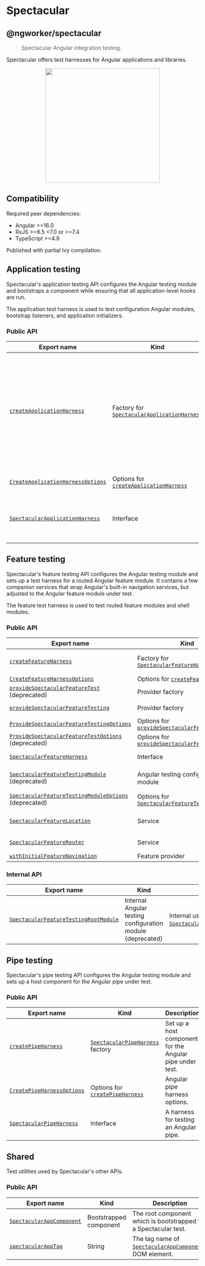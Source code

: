 # Spectacular

## @ngworker/spectacular

> Spectacular Angular integration testing.

Spectacular offers test harnesses for Angular applications and libraries.

<p align="center">
 <img width="300" height="300" src="https://cdn.jsdelivr.net/gh/ngworker/ngworker@main/packages/spectacular/src/assets/logo.png" />
</p>

## Compatibility

Required peer dependencies:

- Angular >=16.0
- RxJS >=6.5 <7.0 or >=7.4
- TypeScript >=4.9

Published with partial Ivy compilation.

## Application testing

Spectacular's application testing API configures the Angular testing module and
bootstraps a component while ensuring that all application-level hooks are run.

The application test harness is used to test configuration Angular modules,
bootstrap listeners, and application initializers.

### Public API

| Export name                                                                    | Kind                                                                                      | Description                                                                                                                                                       |
| ------------------------------------------------------------------------------ | ----------------------------------------------------------------------------------------- | ----------------------------------------------------------------------------------------------------------------------------------------------------------------- |
| [`createApplicationHarness`](./modules#createapplicationharness)               | Factory for [`SpectacularApplicationHarness`](./interfaces/SpectacularApplicationHarness) | Bootstrap a Spectacular application with the specified metadata. Useful to test configuration Angular modules, bootstrap listeners, and application initializers. |
| [`CreateApplicationHarnessOptions`](./modules#createapplicationharnessoptions) | Options for [`createApplicationHarness`](./modules#createapplicationharness)              | Application harness options.                                                                                                                                      |
| [`SpectacularApplicationHarness`](./interfaces/SpectacularApplicationHarness)  | Interface                                                                                 | A harness for testing application-level software artifacts.                                                                                                       |

## Feature testing

Spectacular's feature testing API configures the Angular testing module and sets
up a test harness for a routed Angular feature module. It contains a few
companion services that wrap Angular's built-in navigation services, but
adjusted to the Angular feature module under test.

The feature test harness is used to test routed feature modules and shell
modules.

### Public API

| Export name                                                                                                  | Kind                                                                                         | Description                                                                                                                                                                                                   |
| ------------------------------------------------------------------------------------------------------------ | -------------------------------------------------------------------------------------------- | ------------------------------------------------------------------------------------------------------------------------------------------------------------------------------------------------------------- |
| [`createFeatureHarness`](./modules#createfeatureharness)                                                     | Factory for [`SpectacularFeatureHarness`](./interfaces/SpectacularFeatureHarness)            | Configure [`SpectacularFeatureTestingModule`](./classes/SpectacularFeatureTestingModule), bootstrap [`SpectacularAppComponent`](./classes/SpectacularAppComponent) and navigate to the default feature route. |
| [`CreateFeatureHarnessOptions`](./interfaces/CreateFeatureHarnessOptions)                                    | Options for [`createFeatureHarness`](./modules#createfeatureharness)                         | Feature harness options.                                                                                                                                                                                      |
| [`provideSpectacularFeatureTest`](./modules#providespectacularfeaturetest) (deprecated)                      | Provider factory                                                                             | Configure [`SpectacularFeatureLocation`](./classes/SpectacularFeatureLocation) and [`SpectacularFeatureRouter`](./classes/SpectacularFeatureRouter)                                                           |
| [`provideSpectacularFeatureTesting`](./modules#providespectacularfeaturetesting)                             | Provider factory                                                                             | Configure [`SpectacularFeatureLocation`](./classes/SpectacularFeatureLocation) and [`SpectacularFeatureRouter`](./classes/SpectacularFeatureRouter)                                                           |
| [`ProvideSpectacularFeatureTestingOptions`](./interfaces/ProvideSpectacularFeatureTestOptions)               | Options for [`provideSpectacularFeatureTesting`](./modules#providespectacularfeaturetesting) | Spectacular feature testing options.                                                                                                                                                                          |
| [`ProvideSpectacularFeatureTestOptions`](./interfaces/ProvideSpectacularFeatureTestOptions) (deprecated)     | Options for [`provideSpectacularFeatureTest`](./modules#providespectacularfeaturetest)       | Spectacular feature testing options.                                                                                                                                                                          |
| [`SpectacularFeatureHarness`](./interfaces/SpectacularFeatureHarness)                                        | Interface                                                                                    | A harness for testing an Angular feature module.                                                                                                                                                              |
| [`SpectacularFeatureTestingModule`](./classes/SpectacularFeatureTestingModule) (deprecated)                  | Angular testing configuration module                                                         | Configure the [`RouterTestingModule`](https://angular.io/api/router/testing/RouterTestingModule) and provide Spectactular services for testing feature modules.                                               |
| [`SpectacularFeatureTestingModuleOptions`](./interfaces/SpectacularFeatureTestingModuleOptions) (deprecated) | Options for [`SpectacularFeatureTestingModule`](./classes/SpectacularFeatureTestingModule)   | Feature testing options for [`SpectacularFeatureTestingModule.withFeature`](./classes/SpectacularFeatureTestingModule#withfeature).                                                                           |
| [`SpectacularFeatureLocation`](./classes/SpectacularFeatureLocation)                                         | Service                                                                                      | A subset of Angular's [`Location`](https://angular.io/api/common/Location) service adjusted to the Angular feature module under test.                                                                         |
| [`SpectacularFeatureRouter`](./classes/SpectacularFeatureRouter)                                             | Service                                                                                      | A subset of Angular's [`Router`](https://angular.io/api/router/Router) service adjusted to the Angular feature module under test.                                                                             |
| [`withInitialFeatureNavigation`](./modules#withinitialfeaturenavigation)                                     | Feature provider                                                                             | Enables initial feature navigation.                                                                                                                                                                           |

### Internal API

| Export name                                                                            | Kind                                                       | Description                                                                                                                        |
| -------------------------------------------------------------------------------------- | ---------------------------------------------------------- | ---------------------------------------------------------------------------------------------------------------------------------- |
| [`SpectacularFeatureTestingRootModule`](./classes/SpectacularFeatureTestingRootModule) | Internal Angular testing configuration module (deprecated) | Internal use only. Used by [`SpectacularFeatureTestingModule.withFeature`](./classes/SpectacularFeatureTestingModule#withfeature). |

## Pipe testing

Spectacular's pipe testing API configures the Angular testing module and sets up
a host component for the Angular pipe under test.

### Public API

| Export name                                                         | Kind                                                                 | Description                                              |
| ------------------------------------------------------------------- | -------------------------------------------------------------------- | -------------------------------------------------------- |
| [`createPipeHarness`](./modules#createpipeharness)                  | [`SpectacularPipeHarness`](./classes/SpectacularPipeHarness) factory | Set up a host component for the Angular pipe under test. |
| [`CreatePipeHarnessOptions`](./interfaces/CreatePipeHarnessOptions) | Options for [`createPipeHarness`](./modules#createpipeharness)       | Angular pipe harness options.                            |
| [`SpectacularPipeHarness`](./classes/SpectacularPipeHarness)        | Interface                                                            | A harness for testing an Angular pipe.                   |

## Shared

Test utilities used by Spectacular's other APIs.

### Public API

| Export name                                                    | Kind                   | Description                                                                                  |
| -------------------------------------------------------------- | ---------------------- | -------------------------------------------------------------------------------------------- |
| [`SpectacularAppComponent`](./classes/SpectacularAppComponent) | Bootstrapped component | The root component which is bootstrapped for a Spectacular test.                             |
| [`spectacularAppTag`](./modules#spectacularapptag)             | String                 | The tag name of [`SpectacularAppComponent`](./classes/SpectacularAppComponent)s DOM element. |
